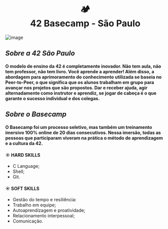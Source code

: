 <h1 align="center">
  🏕️<br> 42 Basecamp - São Paulo
</h1>

![image](https://user-images.githubusercontent.com/101072853/166498128-68c74422-dbd4-4282-a783-410ce5f10768.png)



## *Sobre a 42 São Paulo*
#### O modelo de ensino da 42 é completamente inovador. Não tem aula, não tem professor, não tem livro. Você aprende a aprender! Além disso, a abordagem para aprimoramento do conhecimento utilizada se baseia no Peer-to-Peer, o que significa que os alunos  trabalham em grupo para avançar nos projetos que são propostos.  Dar e receber ajuda, agir alternadamente como instrutor e aprendiz, se jogar de cabeça é o que garante o sucesso individual e dos colegas.

## *Sobre o Basecamp*

#### O Basecamp foi um processo seletivo, mas também um treinamento imersivo 100% online de 20 dias consecutivos. Nessa imersão, todas as pessoas que participaram viveram na prática o método de aprendizagem e a cultura da 42.

#### :sunny: HARD SKILLS
- C Language;
- Shell;
- Git.

#### :sunny: SOFT SKILLS
- Gestão do tempo e resiliência:
- Trabalho em equipe;
- Autoaprendizagem e proatividade;
- Relacionamento interpessoal;
- Comunicação.
